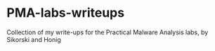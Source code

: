 # PMA-labs-writeups
Collection of my write-ups for the Practical Malware Analysis labs, by Sikorski and Honig
